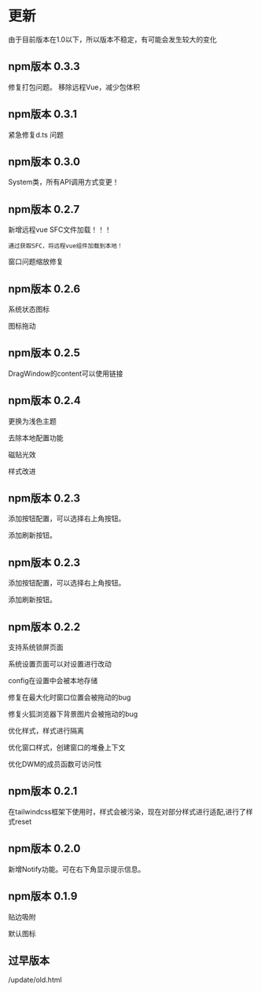 <!--
 * @Author: zhangweiyuan-Royal
 * @LastEditTime: 2022-08-25 10:14:30
 * @Description: 
 * @FilePath: /vue3-win10-md/docs/update/README.md
-->


<!-- # Usage -->
# 更新 
由于目前版本在1.0以下，所以版本不稳定，有可能会发生较大的变化
## npm版本 0.3.3

修复打包问题。
移除远程Vue，减少包体积

## npm版本 0.3.1

紧急修复d.ts 问题

## npm版本 0.3.0

System类，所有API调用方式变更！

## npm版本 0.2.7

新增远程vue SFC文件加载！！！

    通过获取SFC，将远程vue组件加载到本地！

窗口问题缩放修复

## npm版本 0.2.6

系统状态图标

图标拖动

## npm版本 0.2.5

DragWindow的content可以使用链接

## npm版本 0.2.4

更换为浅色主题

去除本地配置功能

磁贴光效

样式改进

## npm版本 0.2.3

添加按钮配置，可以选择右上角按钮。

添加刷新按钮。

## npm版本 0.2.3

添加按钮配置，可以选择右上角按钮。

添加刷新按钮。


## npm版本 0.2.2

支持系统锁屏页面

系统设置页面可以对设置进行改动

config在设置中会被本地存储

修复在最大化时窗口位置会被拖动的bug

修复火狐浏览器下背景图片会被拖动的bug

优化样式，样式进行隔离

优化窗口样式，创建窗口的堆叠上下文

优化DWM的成员函数可访问性

## npm版本 0.2.1
在tailwindcss框架下使用时，样式会被污染，现在对部分样式进行适配,进行了样式reset

## npm版本 0.2.0
新增Notify功能。可在右下角显示提示信息。

## npm版本 0.1.9
贴边吸附

默认图标

## 过早版本

/update/old.html